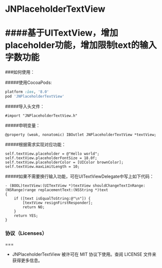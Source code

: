 # JNPlaceholderTextView

####基于UITextView，增加placeholder功能，增加限制text的输入字数功能
===
###如何使用：

#####使用CocoaPods:

```ruby
platform :ios, '8.0'
pod 'JNPlaceholderTextView'
```

#####导入头文件：

```objc
#import "JNPlaceholderTextView.h"
```
#####申明变量：

```objc
@property (weak, nonatomic) IBOutlet JNPlaceholderTextView *textView;
```
#####根据需求实现对应功能：

```objc
self.textView.placeholder = @"Hello world";
self.textView.placeholderFontSize = 18.0f;
self.textView.placeholderColor = [UIColor brownColor];
self.textView.maxLimitLength = 10;

```
#####如果不需要换行输入功能，可在UITextViewDelegate中写上如下代码：

```objc
- (BOOL)textView:(UITextView *)textView shouldChangeTextInRange:(NSRange)range replacementText:(NSString *)text
{
    if ([text isEqualToString:@"\n"]) {
        [textView resignFirstResponder];
        return NO;
    }
    return YES;
}

```

### 协议（Licenses）
===
- JNPlaceholderTextView 被许可在 MIT 协议下使用。查阅 LICENSE 文件来获得更多信息。